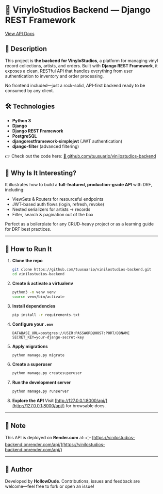 # 🎵 VinyloStudios Backend — Django REST Framework

[View API Docs](https://github.com/tuusuario/vinilostudios-backend#readme)

## 📌 Description

This project is **the backend for VinyloStudios**, a platform for managing vinyl record collections, artists, and orders. Built with **Django REST Framework**, it exposes a clean, RESTful API that handles everything from user authentication to inventory and order processing.

No frontend included—just a rock-solid, API-first backend ready to be consumed by any client.

## 🛠️ Technologies

* **Python 3**
* **Django**
* **Django REST Framework**
* **PostgreSQL**
* **djangorestframework-simplejwt** (JWT authentication)
* **django-filter** (advanced filtering)

👉 Check out the code here:
[🔗 github.com/tuusuario/vinilostudios-backend](https://github.com/tuusuario/vinilostudios-backend)

## 🎨 Why Is It Interesting?

It illustrates how to build a **full-featured, production-grade API** with DRF, including:

* ViewSets & Routers for resourceful endpoints
* JWT-based auth flows (login, refresh, revoke)
* Nested serializers for artists → records
* Filter, search & pagination out of the box

Perfect as a boilerplate for any CRUD-heavy project or as a learning guide for DRF best practices.

---

## 🚀 How to Run It

1. **Clone the repo**

   ```bash
   git clone https://github.com/tuusuario/vinilostudios-backend.git
   cd vinilostudios-backend
   ```

2. **Create & activate a virtualenv**

   ```bash
   python3 -m venv venv
   source venv/bin/activate
   ```

3. **Install dependencies**

   ```bash
   pip install -r requirements.txt
   ```

4. **Configure your `.env`**

   ```env
   DATABASE_URL=postgres://USER:PASSWORD@HOST:PORT/DBNAME
   SECRET_KEY=your-django-secret-key
   ```

5. **Apply migrations**

   ```bash
   python manage.py migrate
   ```

6. **Create a superuser**

   ```bash
   python manage.py createsuperuser
   ```

7. **Run the development server**

   ```bash
   python manage.py runserver
   ```

8. **Explore the API**
   Visit [http://127.0.0.1:8000/api/](http://127.0.0.1:8000/api/) for browsable docs.

---

## 📣 Note

This API is deployed on **Render.com** at:
👉 [https://vinilostudios-backend.onrender.com/api/](https://vinilostudios-backend.onrender.com/api/)

---

## 📌 Author

Developed by **HollowDude**.
Contributions, issues and feedback are welcome—feel free to fork or open an issue!
